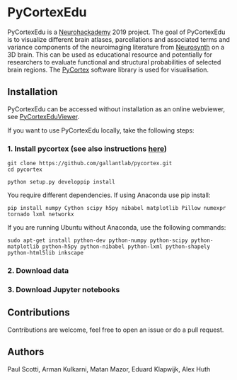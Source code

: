 # PyCortexEdu
PyCortexEdu is a [Neurohackademy](http://neurohackademy.org) 2019 project. The goal of PyCortexEdu is to visualize different brain atlases, parcellations and associated terms and variance components of the neuroimaging literature from [Neurosynth](http://neurosynth.org) on a 3D brain. This can be used as educational resource and potentially for researchers to evaluate functional and structural probabilities of selected brain regions. The [PyCortex](https://github.com/gallantlab/pycortex) software library is used for visualisation. 

## Installation
PyCortexEdu can be accessed without installation as an online webviewer, see [PyCortexEduViewer](https://cultofthepartyparrot.com).

If you want to use PyCortexEdu locally, take the following steps:

### 1. Install pycortex (see also instructions [here](https://gallantlab.github.io/install.html))

```
git clone https://github.com/gallantlab/pycortex.git
cd pycortex

python setup.py developpip install
```
You require different dependencies. If using Anaconda use pip install:

```
pip install numpy Cython scipy h5py nibabel matplotlib Pillow numexpr tornado lxml networkx
```

If you are running Ubuntu without Anaconda, use the following commands:

```
sudo apt-get install python-dev python-numpy python-scipy python-matplotlib python-h5py python-nibabel python-lxml python-shapely python-html5lib inkscape
```

### 2. Download data

### 3. Download Jupyter notebooks


## Contributions
Contributions are welcome, feel free to open an issue or do a pull request.


## Authors
Paul Scotti, Arman Kulkarni, Matan Mazor, Eduard Klapwijk, Alex Huth
